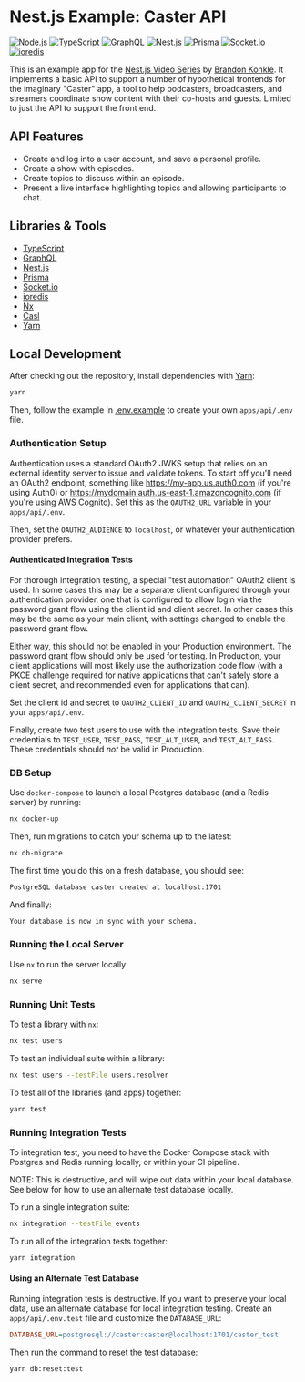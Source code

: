 # Nest.js Example: Caster API

[<img alt="Node.js" src="https://img.shields.io/badge/node-v14+-brightgreen?logo=node.js&style=flat" />](https://nodejs.org/en/)
[<img alt="TypeScript" src="https://img.shields.io/github/package-json/dependency-version/bkonkle/nestjs-example-caster-api/dev/typescript?logo=typescript&style=flat&color=3178c6" />](https://www.typescriptlang.org/)
[<img alt="GraphQL" src="https://img.shields.io/github/package-json/dependency-version/bkonkle/nestjs-example-caster-api/graphql?logo=graphql&style=flat&color=e10098" />](https://graphql.org/)
[<img alt="Nest.js" src="https://img.shields.io/github/package-json/dependency-version/bkonkle/nestjs-example-caster-api/@nestjs/core?logo=nestjs&style=flat&color=ea2845" />](https://nestjs.com/)
[<img alt="Prisma" src="https://img.shields.io/github/package-json/dependency-version/bkonkle/nestjs-example-caster-api/@prisma/client?logo=prisma&style=flat&color=38a169" />](https://www.prisma.io/)
[<img alt="Socket.io" src="https://img.shields.io/github/package-json/dependency-version/bkonkle/nestjs-example-caster-api/socket.io?logo=socket.io&style=flat&color=25c2a0" />]()
[<img alt="ioredis" src="https://img.shields.io/github/package-json/dependency-version/bkonkle/nestjs-example-caster-api/ioredis?logo=redis&style=flat&color=a51f17" />](https://github.com/luin/ioredis)

This is an example app for the [Nest.js Video Series](https://www.youtube.com/playlist?list=PLPBbm-mOByrQSs8WWN-yxkxcbE33-r1Vx) by [Brandon Konkle](https://github.com/bkonkle). It implements a basic API to support a number of hypothetical frontends for the imaginary "Caster" app, a tool to help podcasters, broadcasters, and streamers coordinate show content with their co-hosts and guests. Limited to just the API to support the front end.

## API Features

- Create and log into a user account, and save a personal profile.
- Create a show with episodes.
- Create topics to discuss within an episode.
- Present a live interface highlighting topics and allowing participants to chat.

## Libraries & Tools

- [TypeScript](https://www.typescriptlang.org/)
- [GraphQL](https://graphql.org/)
- [Nest.js](https://nestjs.com/)
- [Prisma](https://www.prisma.io/)
- [Socket.io](https://socket.io/)
- [ioredis](https://github.com/luin/ioredis)
- [Nx](https://nx.dev/)
- [Casl](https://casl.js.org/)
- [Yarn](https://yarnpkg.com/)

## Local Development

After checking out the repository, install dependencies with [Yarn](https://yarnpkg.com/):

```sh
yarn
```

Then, follow the example in [.env.example](apps/api/.env.example) to create your own `apps/api/.env` file.

### Authentication Setup

Authentication uses a standard OAuth2 JWKS setup that relies on an external identity server to issue and validate tokens. To start off you'll need an OAuth2 endpoint, something like https://my-app.us.auth0.com (if you're using Auth0) or https://mydomain.auth.us-east-1.amazoncognito.com (if you're using AWS Cognito). Set this as the `OAUTH2_URL` variable in your `apps/api/.env`.

Then, set the `OAUTH2_AUDIENCE` to `localhost`, or whatever your authentication provider prefers.

#### Authenticated Integration Tests

For thorough integration testing, a special "test automation" OAuth2 client is used. In some cases this may be a separate client configured through your authentication provider, one that is configured to allow login via the password grant flow using the client id and client secret. In other cases this may be the same as your main client, with settings changed to enable the password grant flow.

Either way, this should not be enabled in your Production environment. The password grant flow should only be used for testing. In Production, your client applications will most likely use the authorization code flow (with a PKCE challenge required for native applications that can't safely store a client secret, and recommended even for applications that can).

Set the client id and secret to `OAUTH2_CLIENT_ID` and `OAUTH2_CLIENT_SECRET` in your `apps/api/.env`.

Finally, create two test users to use with the integration tests. Save their credentials to `TEST_USER`, `TEST_PASS`, `TEST_ALT_USER`, and `TEST_ALT_PASS`. These credentials should _not_ be valid in Production.

### DB Setup

Use `docker-compose` to launch a local Postgres database (and a Redis server) by running:

```sh
nx docker-up
```

Then, run migrations to catch your schema up to the latest:

```sh
nx db-migrate
```

The first time you do this on a fresh database, you should see:

```sh
PostgreSQL database caster created at localhost:1701
```

And finally:

```sh
Your database is now in sync with your schema.
```

### Running the Local Server

Use `nx` to run the server locally:

```sh
nx serve
```

### Running Unit Tests

To test a library with `nx`:

```sh
nx test users
```

To test an individual suite within a library:

```sh
nx test users --testFile users.resolver
```

To test all of the libraries (and apps) together:

```sh
yarn test
```

### Running Integration Tests

To integration test, you need to have the Docker Compose stack with Postgres and Redis running locally, or within your CI pipeline.

NOTE: This is destructive, and will wipe out data within your local database. See below for how to use an alternate test database locally.

To run a single integration suite:

```sh
nx integration --testFile events
```

To run all of the integration tests together:

```sh
yarn integration
```

#### Using an Alternate Test Database

Running integration tests is destructive. If you want to preserve your local data, use an alternate database for local integration testing. Create an `apps/api/.env.test` file and customize the `DATABASE_URL`:

```ini
DATABASE_URL=postgresql://caster:caster@localhost:1701/caster_test
```

Then run the command to reset the test database:

```sh
yarn db:reset:test
```

